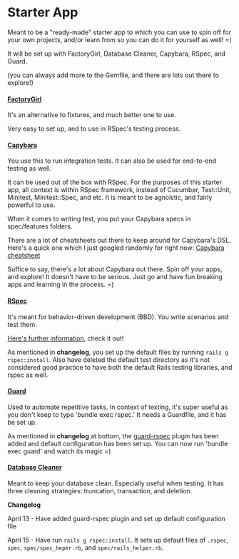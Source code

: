 # Starter App

Meant to be a "ready-made" starter app to which you can use to spin off for your own projects, and/or learn from so you can do it for yourself as well! =)

It will be set up with FactoryGirl, Database Cleaner, Capybara, RSpec, and Guard. 

(you can always add more to the Gemfile, and there are lots out there to explore!)


#### [FactoryGirl](https://github.com/thoughtbot/factory_girl_rails) 

It's an alternative to fixtures, and much better one to use. 

Very easy to set up, and to use in RSpec's testing process. 


#### [Capybara](https://github.com/teamcapybara/capybara) 


You use this to run integration tests. It can also be used for end-to-end testing as well. 

It can be used out of the box with RSpec. For the purposes of this starter app, all context is within RSpec framework, instead of Cucumber, Test::Unit, Minitest, Minitest::Spec, and etc. It is meant to be agnoistic, and fairly powerful to use. 

When it comes to writing test, you put your Capybara specs in spec/features folders. 

There are a lot of cheatsheets out there to keep around for Capybara's DSL. Here's a quick one which I just googled randomly for right now: [Capybara cheatsheet](http://www.railscook.com/recipes/capybara-cheat-sheet/) 

Suffice to say, there's a lot about Capybara out there. Spin off your apps, and explore! It doesn't have to be serious. Just go and have fun breaking apps and learning in the process. =) 

#### [RSpec](https://github.com/rspec/rspec-rails) 

It's meant for behavior-driven development (BBD). You write scenarios and test them. 

[Here's further information](rspec.info), check it out!

As mentioned in **changelog**, you set up the default files by running `rails g rspec:install`. Also have deleted the default test directory as it's not considered good practice to have both the default Rails testing libraries, and rspec as well. 


#### [Guard](https://github.com/guard/guard) 

Used to automate repetitive tasks. In context of texting, it's super useful as you don't keep to type 'bundle exec rspec.' It needs a Guardfile, and it has be set up. 

As mentioned in **changelog** at bottom, the [guard-rspec](https://github.com/guard/guard/wiki/Guard-Plugins#popular--featured--well-supported) plugin has been added and default configuration has been set up. You can now run 'bundle exec guard' and watch its magic =) 


#### [Database Cleaner](https://github.com/DatabaseCleaner/database_cleaner) 

Meant to keep your database clean. Especially useful when testing. It has three cleaning strategies: truncation, transaction, and deletion.


**Changelog**

April 13 - Have added guard-rspec plugin and set up default configuration file

April 15 - Have run `rails g rspec:install`. It sets up default files of `.rspec`, `spec`, `spec/spec_heper.rb`, and `spec/rails_helper.rb`. 